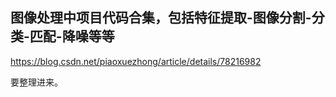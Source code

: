 ## 图像处理中项目代码合集，包括特征提取-图像分割-分类-匹配-降噪等等


https://blog.csdn.net/piaoxuezhong/article/details/78216982

要整理进来。
